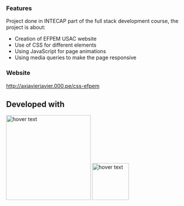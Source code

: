 ### Features
Project done in INTECAP part of the full stack development course, the project is about:

- Creation of EFPEM USAC website
- Use of CSS for different elements
- Using JavaScript for page animations
- Using media queries to make the page responsive

### Website

http://axjavierjavier.000.pe/css-efpem

## Developed with
<p>
        <img src="https://i0.wp.com/css-tricks.com/wp-content/uploads/2021/01/html5-css3.jpg?resize=498%2C249&ssl=1" width="230" title="hover text">
        <img src="https://upload.wikimedia.org/wikipedia/commons/6/6a/JavaScript-logo.png" width="100" title="hover text">
</p>
